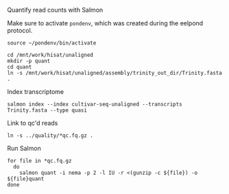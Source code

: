 Quantify read counts with Salmon

Make sure to activate `pondenv`, which was created during the eelpond protocol.
```
source ~/pondenv/bin/activate
```
```
cd /mnt/work/hisat/unaligned
mkdir -p quant
cd quant
ln -s /mnt/work/hisat/unaligned/assembly/trinity_out_dir/Trinity.fasta .
```
Index transcriptome
```
salmon index --index cultivar-seq-unaligned --transcripts Trinity.fasta --type quasi
```

Link to qc'd reads
```
ln -s ../quality/*qc.fq.gz .
```  
Run Salmon
```
for file in *qc.fq.gz
  do
    salmon quant -i nema -p 2 -l IU -r <(gunzip -c ${file}) -o ${file}quant
done
```
